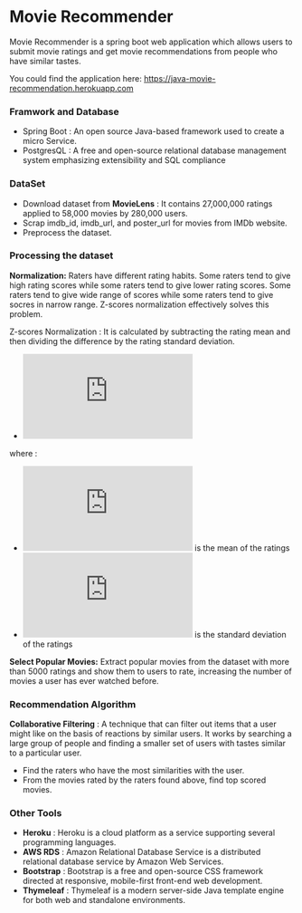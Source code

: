 # Movie Recommender
Movie Recommender is a spring boot web application which allows users to submit movie ratings and get movie recommendations from people who have similar tastes.

You could find the application here: https://java-movie-recommendation.herokuapp.com

### Framwork and Database

  - Spring Boot : An open source Java-based framework used to create a micro Service.
  - PostgresQL : A free and open-source relational database management system emphasizing extensibility and SQL compliance

### DataSet
- Download dataset from **MovieLens** : It contains 27,000,000 ratings applied to 58,000 movies by 280,000 users.
- Scrap imdb_id, imdb_url, and poster_url for movies from IMDb website.
- Preprocess the dataset.


### Processing the dataset 

**Normalization:**
Raters have different rating habits. Some raters tend to give high rating scores while some raters tend to give lower rating scores. Some raters tend to give wide range of scores while some raters tend to give socres in narrow range.  Z-scores normalization effectively solves this problem.

Z-scores Normalization : It is calculated by subtracting the rating mean and then dividing the difference by the rating standard deviation. 
- ![equation](http://www.sciweavers.org/tex2img.php?eq=%20z%3D%5Cfrac%7Bx-%5Cmu%7D%7B%5Csigma%7D&bc=White&fc=Black&im=jpg&fs=12&ff=arev&edit=0)

where : 
- ![equation](http://www.sciweavers.org/tex2img.php?eq=%5Cmu&bc=White&fc=Black&im=jpg&fs=12&ff=arev&edit=0) is the mean of the ratings
- ![equation](http://www.sciweavers.org/tex2img.php?eq=%5Csigma&bc=White&fc=Black&im=jpg&fs=12&ff=arev&edit=0) is the standard deviation of the ratings


**Select Popular Movies:**
Extract popular movies from the dataset with more than 5000 ratings and show them to users to rate, increasing the number of movies a user has ever watched before.

### Recommendation Algorithm
**Collaborative Filtering** : A technique that can filter out items that a user might like on the basis of reactions by similar users. It works by searching a large group of people and finding a smaller set of users with tastes similar to a particular user.

- Find the raters who have the most similarities with the user.
- From the movies rated by the raters found above, find top scored movies.

### Other Tools
- **Heroku** : Heroku is a cloud platform as a service supporting several programming languages. 
- **AWS RDS** : Amazon Relational Database Service is a distributed relational database service by Amazon Web Services.
- **Bootstrap** : Bootstrap is a free and open-source CSS framework directed at responsive, mobile-first front-end web development.
- **Thymeleaf** : Thymeleaf is a modern server-side Java template engine for both web and standalone environments. 




